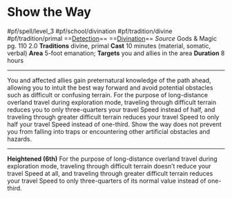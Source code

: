 # Show the Way
#pf/spell/level_3  #pf/school/divination #pf/tradition/divine #pf/tradition/primal
==[Detection](../../../Traits/Detection.md)== ==[Divination](../../../Traits/Divination.md)==
*Source* Gods & Magic pg. 110 2.0
**Traditions** divine, primal
**Cast** 10 minutes (material, somatic, verbal)
**Area** 5-foot emanation; **Targets** you and allies in the area
**Duration** 8 hours

---
You and affected allies gain preternatural knowledge of the path ahead, allowing you to intuit the best way forward and avoid potential obstacles such as difficult or confusing terrain. For the purpose of long-distance overland travel during exploration mode, traveling through difficult terrain reduces you to only three-quarters your travel Speed instead of half, and traveling through greater difficult terrain reduces your travel Speed to only half your travel Speed instead of one-third. Show the way does not prevent you from falling into traps or encountering other artificial obstacles and hazards.

<hr>

**Heightened (6th)** For the purpose of long-distance overland travel during exploration mode, traveling through difficult terrain doesn’t reduce your travel Speed at all, and traveling through greater difficult terrain reduces your travel Speed to only three-quarters of its normal value instead of one-third.